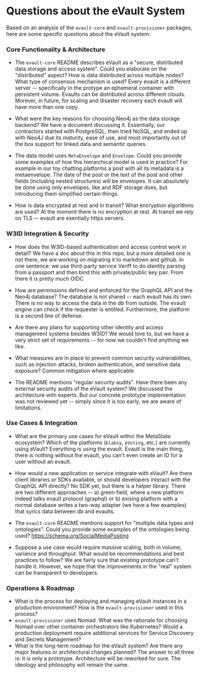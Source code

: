 # Questions about the eVault System

Based on an analysis of the `evault-core` and `evault-provisioner` packages, here are some specific questions about the eVault system:

### Core Functionality & Architecture

- The `evault-core` README describes eVault as a "secure, distributed data storage and access system". Could you elaborate on the "distributed" aspect? How is data distributed across multiple nodes? What type of consensus mechanism is used?
Every evault is a different server -- specifically in the protype an ephemeral container with persistent volume. Evaults can be distributed across different clouds. Morever, in future, for scaling and disaster recovery each evault will have more than one copy.
  
- What were the key reasons for choosing Neo4j as the data storage backend?
We have a document discussing it. Essentially, our contractors started with PostgreSQL, then tried NoSQL, and ended up with Neo4J due its maturity, ease of use, and most importantly out of the box support for linked data and semantic queries. 

- The data model uses `MetaEnvelope` and `Envelope`. Could you provide some examples of how this hierarchical model is used in practice?
For example in our toy chatting platforms a post with all its metadata is a metaenvelope. The date of the post or the text of the post and other fields (including nested structures) will be envelopes. It can absolutely be done using only envelopes, like and RDF storage does, but introducing them simplified certain things. 

- How is data encrypted at rest and in transit? What encryption algorithms are used?
At the moment there is no encryption at rest. At transit we rely on TLS -- evault are esentially https servers.

### W3ID Integration & Security

- How does the W3ID-based authentication and access control work in detail?
We have a doc about this in this repo, but a more detailed one is not there, we are working on migrating it to markdown and github. In one sentence: we use third-party service Veriff to do identity parsing from a passport and then bind this with private/public key pair. From there it is pretty much OIDC
 
- How are permissions defined and enforced for the GraphQL API and the Neo4j database?
The database is not shared -- each evault has its own. There is no way to access the data in the db from outside. The evault engine can check if the requester is entitled. Furthermore, the platform is a second line of defense. 

- Are there any plans for supporting other identity and access management systems besides W3ID?
We would love to, but we have a very strict set of requirements -- for now we couldn't find anything we like.

- What measures are in place to prevent common security vulnerabilities, such as injection attacks, broken authentication, and sensitive data exposure?
Common mitigation where applicable

- The README mentions "regular security audits". Have there been any external security audits of the eVault system?
We discussed the architecture with experts. But our concrete prototype implementation was not reviewed yet -- simply since it is too early, we are aware of limitations. 

### Use Cases & Integration

- What are the primary use cases for eVault within the MetaState ecosystem? Which of the platforms (`blabsy`, `eVoting`, etc.) are currently using eVault?
Everything is using the evault. Evault is the main thing, there is nothing without the evault, you can't even create an ID for a user without an evault.

- How would a new application or service integrate with eVault? Are there client libraries or SDKs available, or should developers interact with the GraphQL API directly?
No SDK yet, but there is a helper library. There are two different approaches -- a) green field, where a new platform indeed talks evault protocol (graphql) or b) exising platform with a normal database writes a two-way adapter (we have a few examples) that syncs data between db and evaults. 

- The `evault-core` README mentions support for "multiple data types and ontologies". Could you provide some examples of the ontologies being used?
https://schema.org/SocialMediaPosting

- Suppose a use case would require massive scaling, both in volume, variance and throughput. What would be recommendations and best practices to follow?
We are fairly sure that existing prototype can't handle it. However, we hope that the improvements in the "real" system can be transparent to developers.

### Operations & Roadmap

- What is the process for deploying and managing eVault instances in a production environment? How is the `evault-provisioner` used in this process?
- `evault-provisioner` uses Nomad. What was the rationale for choosing Nomad over other container orchestrators like Kubernetes? Would a production deployment require additional services for Service Discovery and Secrets Management?
- What is the long-term roadmap for the eVault system? Are there any major features or architectural changes planned?
The answer to all three is: it is only a prototype. Architecture will be reworked for sure. The ideology and philosophy will remain the same.

